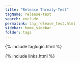 ```yaml
---
title: "Release Threaly-Test"
tagName: release-test
search: exclude
permalink: tag_release_test.html
sidebar: home_sidebar
folder: tags
---
```

{% include taglogic.html %}

{% include links.html %}
